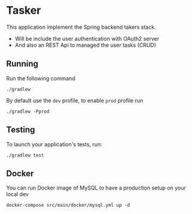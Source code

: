 # Tasker
This application implement the Spring backend takers stack.

  - Will be include the user authentication with OAuth2 server
  - And also an REST Api to managed the user tasks (CRUD)

## Running

Run the following command

    ./gradlew

By default use the `dev` profile, to enable `prod` profile run

    ./gradlew -Pprod
     

## Testing

To launch your application's tests, run:

    ./gradlew test

## Docker

You can run Docker image of MySQL to have a production setup on your local dev

    docker-compose src/main/docker/mysql.yml up -d
    
